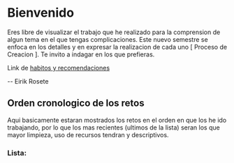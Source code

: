 # Bienvenido

Eres libre de visualizar el trabajo que he realizado para la comprension de algun tema en el que tengas complicaciones. Este nuevo semestre se enfoca en los detalles y en expresar la realizacion de cada uno [ Proceso de Creacion ]. Te invito a indagar en los que prefieras.

Link de [habitos y recomendaciones](https://github.com/mmasias/mmasias/blob/main/lecturas/offTopic/GMT_30_30.md)

-- Eirik Rosete

## Orden cronologico de los retos

Aqui basicamente estaran mostrados los retos en el orden en que los he ido trabajando, por lo que los mas recientes (ultimos de la lista) seran los que mayor limpieza, uso de recursos tendran y descriptivos.

### Lista: